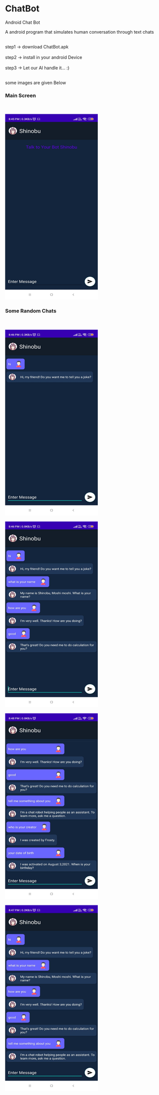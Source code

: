 # ChatBot
 Android Chat Bot 
 
 A android program that simulates human conversation through text chats
 
<br>step1 -> download ChatBot.apk <br/>
<br>step2 -> install in your android Device <br/>
<br>step3 -> Let our AI handle it... :) <br/>

<br> some images are given Below <br/>

### Main Screen
<br><br/>
<img src="https://github.com/Shivanshsinghfrosty/ChatBot/blob/main/image/main.jpeg" width="300" height="600" />

### Some Random Chats
<br><br/>
<img src="https://github.com/Shivanshsinghfrosty/ChatBot/blob/main/image/1.jpeg" width="300" height="600" />
<br><br/>
<img src="https://github.com/Shivanshsinghfrosty/ChatBot/blob/main/image/2.jpeg" width="300" height="600" />
<br><br/>
<img src="https://github.com/Shivanshsinghfrosty/ChatBot/blob/main/image/3.jpeg" width="300" height="600" />
<br><br/>
<img src="https://github.com/Shivanshsinghfrosty/ChatBot/blob/main/image/4.jpeg" width="300" height="600" />
